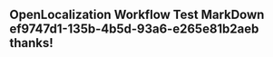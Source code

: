<properties
ms.topic="hero-topic"
ms.test1="hero-topic"
ms.test2="test"/>

## OpenLocalization Workflow Test MarkDown ef9747d1-135b-4b5d-93a6-e265e81b2aeb thanks!
